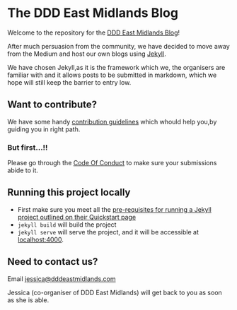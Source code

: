 # The DDD East Midlands Blog

Welcome to the repository for the [DDD East Midlands Blog](https://blog.dddeastmidlands.com/)!

After much persuasion from the community, we have decided to move away from the Medium and host our own blogs using [Jekyll](https://jekyllrb.com/).

We have chosen Jekyll,as it is the framework which we, the organisers are familiar with and it allows posts to be submitted in markdown, which we hope will still keep the barrier to entry low.

## Want to contribute?

We have some handy [contribution guidelines](.github/contributing.md) which whould help you,by guiding you in right path.

### But first...!!

Please go through the [Code Of Conduct](./CODE_OF_CONDUCT.md) to make sure your submissions abide to it.

## Running this project locally

- First make sure you meet all the [pre-requisites for running a Jekyll project outlined on their Quickstart page](https://jekyllrb.com/docs/)
- `jekyll build` will build the project
- `jekyll serve` will serve the project, and it will be accessible at [localhost:4000](http://localhost:4000/).

## Need to contact us?

Email jessica@dddeastmidlands.com

Jessica (co-organiser of DDD East Midlands) will get back to you as soon as she is able.
